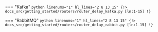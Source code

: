 === "Kafka"
    ```python linenums="1" hl_lines="2 8 13 15"
    {!> docs_src/getting_started/routers/router_delay_kafka.py [ln:1-15] !}
    ```

=== "RabbitMQ"
    ```python linenums="1" hl_lines="2 8 13 15"
    {!> docs_src/getting_started/routers/router_delay_rabbit.py [ln:1-15] !}
    ```
